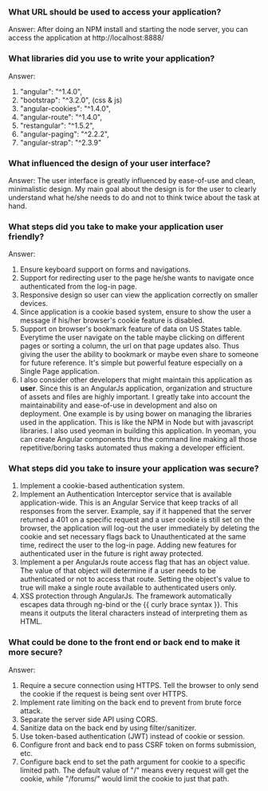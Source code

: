 <h3>What URL should be used to access your application?</h3>
<p>
  Answer: After doing an NPM install and starting the node server, you can access the application at http://localhost:8888/
</p>
<h3>What libraries did you use to write your application?</h3>
<p>
Answer:
</p>
<ol>
  <li>
     "angular": "^1.4.0",
  </li>
  <li>
     "bootstrap": "^3.2.0", (css & js)
  </li>
  <li>
    "angular-cookies": "^1.4.0",
  </li>
  <li>
    "angular-route": "^1.4.0",
  </li>
  <li>
     "restangular": "^1.5.2",
  </li>
  <li>
     "angular-paging": "^2.2.2",
  </li>
  <li>
    "angular-strap": "^2.3.9"
  </li>   
</ol>

<h3>What influenced the design of your user interface?</h3>
<p>
  Answer: The user interface is greatly influenced by ease-of-use and clean, minimalistic design.
    My main goal about the design is for the user to clearly understand what he/she needs to do and not to think twice about the task at hand.
</p>

<h3>What steps did you take to make your application user friendly?</h3>
<p>
  Answer:
</p>
<ol>
 <li>Ensure keyboard support on forms and navigations.</li>
 <li>Support for redirecting user to the page he/she wants to navigate once authenticated from the log-in page.</li>
 <li>Responsive design so user can view the application correctly on smaller devices.</li>
 <li>Since application is a cookie based system, ensure to show the user a message if his/her browser's cookie feature is disabled.</li>
 <li>
     Support on browser's bookmark feature of data on US States table. Everytime the user navigate on the table maybe clicking on different pages or sorting a column, the url on that page updates also. Thus giving the user
     the ability to bookmark or maybe even share to someone for future reference. It's simple but powerful feature especially on a Single Page application.
 </li>
 <li>
   I also consider other developers that might maintain this application as <b>user</b>. Since this is an AngularJs application, organization and structure of assets and files are highly important. I greatly take into account the maintainability and
   ease-of-use in development and also on deployment. One example is by using bower on managing the libraries used in the application. This is like the NPM in Node but with javascript libraries. I also used yeoman in building this application. In yeoman, you 
   can create Angular components thru the command line making all those repetitive/boring tasks automated thus making a developer efficient.
 </li>
</ol>
<h3>What steps did you take to insure your application was secure?</h3>
<ol>
  <li>Implement a cookie-based authentication system.</li>
  <li>
      Implement an Authentication Interceptor service that is available application-wide. This is an Angular Service that keep tracks of all responses from the server. 
      Example, say if it happened that the server returned a 401 on a specific request and a user cookie is still set on the browser, 
      the application will log-out the user immediately by deleting the cookie and set necessary flags back to Unauthenticated at the same time, redirect the user to the log-in page.
      Adding new features for authenticated user in the future is right away protected. 
  </li>
  <li>
     Implement a per AngularJs route access flag that has an object value. The value of that object will determine if a user needs to be authenticated or not to access that route. Setting the object's value to true will make a single route available to authenticated users only.
  </li>
  <li>
    XSS protection through AngularJs. The framework automatically escapes data through ng-bind or the {{ curly brace syntax }}. This means it outputs the literal characters instead of interpreting them as HTML.
  </li>
</ol>
<h3>What could be done to the front end or back end to make it more secure?</h3>
<p>
  Answer:
</p>
<ol>
  <li>
     Require a secure connection using HTTPS. Tell the browser to only send the cookie if the request is being sent over HTTPS.
  </li>
  <li>
     Implement rate limiting on the back end to prevent from brute force attack.
  </li>
  <li>
     Separate the server side API using CORS. 
  </li>
  <li>
     Sanitize data on the back end by using filter/sanitizer. 
  </li>
  <li>
     Use token-based authentication (JWT) instead of cookie or session. 
  </li>
  <li>
    Configure front and back end to pass CSRF token on forms submission, etc.
  </li>
  <li>
    Configure back end to set the path argument for cookie to a specific limited path. The default value of "/" means every request will get the cookie, while "/forums/" would limit the cookie to just that path.
  </li>
</ol>
